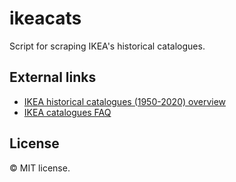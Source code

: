 # ikeacats

Script for scraping IKEA's historical catalogues.

## External links

* [IKEA historical catalogues (1950-2020) overview](https://ikeamuseum.com/sv/ikea-kataloger/)
* [IKEA catalogues FAQ](https://ikeamuseum.com/en/about-catalogues/)

## License

© MIT license.
